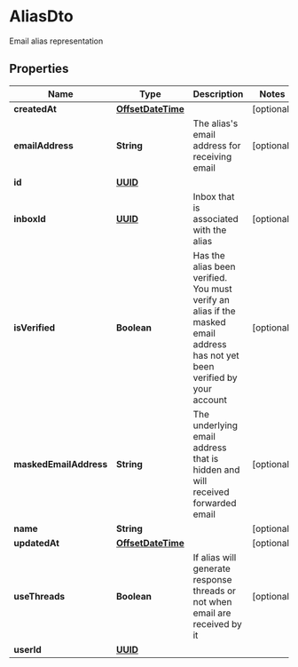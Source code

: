 

# AliasDto

Email alias representation
## Properties

Name | Type | Description | Notes
------------ | ------------- | ------------- | -------------
**createdAt** | [**OffsetDateTime**](OffsetDateTime) |  |  [optional]
**emailAddress** | **String** | The alias&#39;s email address for receiving email |  [optional]
**id** | [**UUID**](UUID) |  | 
**inboxId** | [**UUID**](UUID) | Inbox that is associated with the alias |  [optional]
**isVerified** | **Boolean** | Has the alias been verified. You must verify an alias if the masked email address has not yet been verified by your account |  [optional]
**maskedEmailAddress** | **String** | The underlying email address that is hidden and will received forwarded email |  [optional]
**name** | **String** |  |  [optional]
**updatedAt** | [**OffsetDateTime**](OffsetDateTime) |  |  [optional]
**useThreads** | **Boolean** | If alias will generate response threads or not when email are received by it |  [optional]
**userId** | [**UUID**](UUID) |  | 



